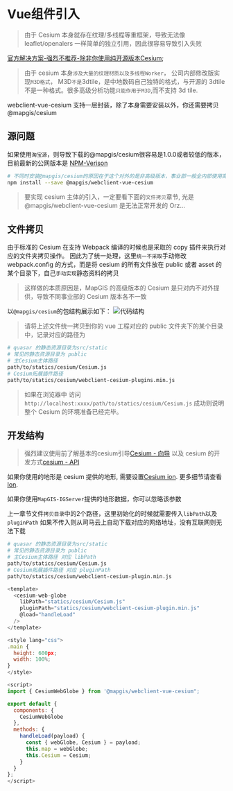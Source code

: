 # Vue组件引入
> 由于 Cesium 本身就存在纹理/多线程等重框架，导致无法像 leaflet/openalers 一样简单的独立引用，因此很容易导致引入失败

[官方解决方案-强烈不推荐-除非你使用纯开源版本Cesium](https://cesium.com/docs/tutorials/cesium-and-webpack/);

> 由于 cesium 本身`涉及大量的纹理材质以及多线程Worker`， 公司内部修改版实现`M3D格式`， M3D`不是`3dtile，是中地数码自己独特的格式，与开源的 3dtile 不是一种格式。很多高级分析功能`只能作用于M3D`,而不支持 3d tile.

webclient-vue-cesium 支持一层封装，除了本身需要安装以外，你还需要拷贝@mapgis/cesium

## 源问题
如果使用`淘宝源`，则导致下载的@mapgis/cesium很容易是1.0.0或者较低的版本，目前最新的公网版本是 [NPM-Verison](https://www.npmjs.com/package/@mapgis/cesium?activeTab=versions)

```bash
# 不同时安装@mapgis/cesium的原因在于这个对外的是非高级版本，事业部一般全内部使用高级版本开发
npm install --save @mapgis/webclient-vue-cesium
```
> 要实现 cesium 主体的引入，一定要看下面的`文件拷贝`章节, 光是@mapgis/webclient-vue-cesium 是无法正常开发的 Orz...

## 文件拷贝

由于标准的 Cesium 在支持 Webpack 编译的时候也是采取的 copy 插件来执行对应的文件夹拷贝操作。 因此为了统一处理，这里`统一不采取`手动修改 webpack.config 的方式，而是将 cesium 的所有文件放在 public 或者 asset 的某个目录下，自己`手动实现`静态资料的拷贝

> 这样做的本质原因是，MapGIS 的高级版本的 Cesium 是只对内不对外提供，导致不同事业部的 Cesium 版本各不一致

以`@mapgis/cesium`的包结构展示如下：
![代码结构](./static/demo/cesium/helper/vue/import/cesium_dist.png)

> 请将上述文件统一拷贝到你的 vue 工程对应的 public 文件夹下的某个目录中，记录对应的路径为

```sh
# quasar 的静态资源目录为src/static
# 常见的静态资源目录为 public
# 主Cesium主体路径
path/to/statics/cesium/Cesium.js
# Cesium拓展插件路径
path/to/statics/cesium/webclient-cesium-plugins.min.js
```

> 如果在浏览器中 访问 `http://localhost:xxxx/path/to/statics/cesium/Cesium.js` 成功则说明整个 Cesium 的环境准备已经完毕。

## 开发结构

> 强烈建议使用前了解基本的cesium引导[Cesium - 向导](https://cesium.com/docs/) 以及 cesium 的开发方式[cesium - API](https://cesium.com/docs/cesiumjs-ref-doc/)

如果你使用的地形是 cesium 提供的地形, 需要设置[Cesium ion](https://cesium.com/docs/oauth/). 更多细节请查看[Ion](https://cesium.com/ion).

如果你使用`MapGIS-IGServer`提供的地形数据，你可以忽略该参数

上一章节文件`拷贝目录`中的2个路径，这里初始化的时候就需要传入`libPath`以及`pluginPath` 如果不传入则从司马云上自动下载对应的网络地址，没有互联网则无法下载

``` sh
# quasar 的静态资源目录为src/static
# 常见的静态资源目录为 public
# 主Cesium主体路径 对应 libPath
path/to/statics/cesium/Cesium.js
# Cesium拓展插件路径 对应 pluginPath
path/to/statics/cesium/webclient-cesium-plugin.min.js
```

``` javascript
<template>
  <cesium-web-globe
    libPath="statics/cesium/Cesium.js"
    pluginPath="statics/cesium/webclient-cesium-plugin.min.js"
    @load="handleLoad"
  />
</template>

<style lang="css">
.main {
  height: 600px;
  width: 100%;
}
</style>

<script>
import { CesiumWebGlobe } from '@mapgis/webclient-vue-cesium";

export default {
  components: {
    CesiumWebGlobe
  },
  methods: {
    handleLoad(payload) {
      const { webGlobe, Cesium } = payload;
      this.map = webGlobe;
      this.Cesium = Cesium;
    }
  }
};
</script>
```



